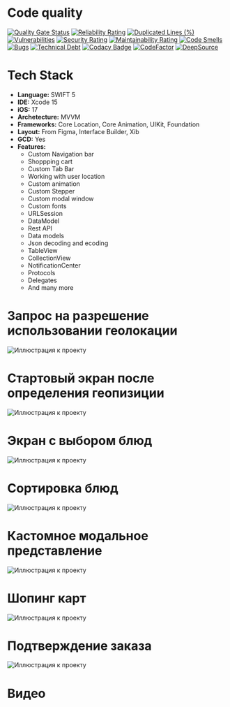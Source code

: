 # Code quality
[![Quality Gate Status](https://sonarcloud.io/api/project_badges/measure?project=Quasaryy_FoodDelivery&metric=alert_status)](https://sonarcloud.io/summary/new_code?id=Quasaryy_FoodDelivery)
[![Reliability Rating](https://sonarcloud.io/api/project_badges/measure?project=Quasaryy_FoodDelivery&metric=reliability_rating)](https://sonarcloud.io/summary/new_code?id=Quasaryy_FoodDelivery)
[![Duplicated Lines (%)](https://sonarcloud.io/api/project_badges/measure?project=Quasaryy_FoodDelivery&metric=duplicated_lines_density)](https://sonarcloud.io/summary/new_code?id=Quasaryy_FoodDelivery)
[![Vulnerabilities](https://sonarcloud.io/api/project_badges/measure?project=Quasaryy_FoodDelivery&metric=vulnerabilities)](https://sonarcloud.io/summary/new_code?id=Quasaryy_FoodDelivery)
[![Security Rating](https://sonarcloud.io/api/project_badges/measure?project=Quasaryy_FoodDelivery&metric=security_rating)](https://sonarcloud.io/summary/new_code?id=Quasaryy_FoodDelivery)
[![Maintainability Rating](https://sonarcloud.io/api/project_badges/measure?project=Quasaryy_FoodDelivery&metric=sqale_rating)](https://sonarcloud.io/summary/new_code?id=Quasaryy_FoodDelivery)
[![Code Smells](https://sonarcloud.io/api/project_badges/measure?project=Quasaryy_FoodDelivery&metric=code_smells)](https://sonarcloud.io/summary/new_code?id=Quasaryy_FoodDelivery)
[![Bugs](https://sonarcloud.io/api/project_badges/measure?project=Quasaryy_FoodDelivery&metric=bugs)](https://sonarcloud.io/summary/new_code?id=Quasaryy_FoodDelivery)
[![Technical Debt](https://sonarcloud.io/api/project_badges/measure?project=Quasaryy_FoodDelivery&metric=sqale_index)](https://sonarcloud.io/summary/new_code?id=Quasaryy_FoodDelivery)
[![Codacy Badge](https://app.codacy.com/project/badge/Grade/f4db1c63fcff48caaa3c6d5479bcdd1d)](https://app.codacy.com/gh/Quasaryy/FoodDelivery/dashboard?utm_source=gh&utm_medium=referral&utm_content=&utm_campaign=Badge_grade)
[![CodeFactor](https://www.codefactor.io/repository/github/quasaryy/fooddelivery/badge)](https://www.codefactor.io/repository/github/quasaryy/fooddelivery)
[![DeepSource](https://app.deepsource.com/gh/Quasaryy/FoodDelivery.svg/?label=active+issues&show_trend=false&token=IhCgldm1WKJrKxFmW6x1YQPb)](https://app.deepsource.com/gh/Quasaryy/FoodDelivery/)
# Tech Stack
- **Language:** SWIFT 5
- **IDE:** Xcode 15
- **iOS:** 17
- **Archetecture:** MVVM
- **Frameworks:**  Core Location, Core Animation, UIKit, Foundation
- **Layout:** From Figma, Interface Builder, Xib
- **GCD:** Yes 
- **Features:** 
  - Custom Navigation bar
  - Shoppping cart
  - Custom Tab Bar
  - Working with user location
  - Custom animation
  - Custom Stepper
  - Custom modal window
  - Custom fonts
  - URLSession
  - DataModel
  - Rest API
  - Data models
  - Json decoding and ecoding
  - TableView
  - CollectionView
  - NotificationCenter
  - Protocols
  - Delegates
  - And many more

# Запрос на разрешение использовании геолокации
![Иллюстрация к проекту](https://github.com/Quasaryy/FoodDelivery/blob/main/1.png)

# Стартовый экран после определения геопизиции
![Иллюстрация к проекту](https://github.com/Quasaryy/FoodDelivery/blob/main/2.png)

# Экран с выбором блюд
![Иллюстрация к проекту](https://github.com/Quasaryy/FoodDelivery/blob/main/3.png)

# Сортировка блюд
![Иллюстрация к проекту](https://github.com/Quasaryy/FoodDelivery/blob/main/4.png)

# Кастомное модальное представление
![Иллюстрация к проекту](https://github.com/Quasaryy/FoodDelivery/blob/main/5.png)

# Шопинг карт
![Иллюстрация к проекту](https://github.com/Quasaryy/FoodDelivery/blob/main/6.png)

# Подтверждение заказа
![Иллюстрация к проекту](https://github.com/Quasaryy/FoodDelivery/blob/main/7.png)

# Видео

